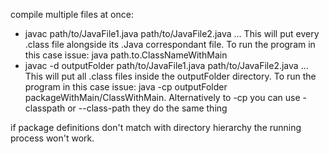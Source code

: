 compile multiple files at once: 

 - javac path/to/JavaFile1.java path/to/JavaFile2.java ... This will put every .class file alongside its .Java correspondant file. To run the program in this case issue: java path.to.ClassNameWithMain
 - javac -d outputFolder path/to/JavaFile1.java path/to/JavaFile2.java ... This will put all .class files inside the outputFolder directory. To run the program in this case issue: java -cp outputFolder packageWithMain/ClassWithMain. Alternatively to -cp you can use -classpath or --class-path they do the same thing

if package definitions don't match with directory hierarchy the running process won't work.
